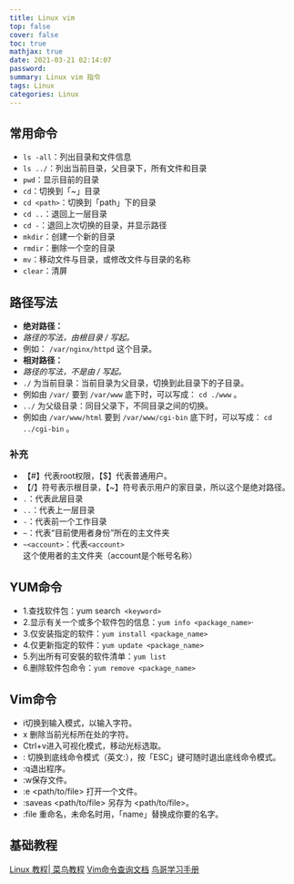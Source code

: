 ```yaml
---
title: Linux vim
top: false
cover: false
toc: true
mathjax: true
date: 2021-03-21 02:14:07
password:
summary: Linux vim 指令
tags: Linux 
categories: Linux 
---
```


## **常用命令**

- `ls -all`：列出目录和文件信息
- `ls ../`：列出当前目录，父目录下，所有文件和目录
- `pwd`：显示目前的目录
- `cd`：切换到「~」目录
- `cd <path>`：切换到「path」下的目录
- `cd ..`：退回上一层目录
- `cd -`：退回上次切换的目录，并显示路径
- `mkdir`：创建一个新的目录
- `rmdir`：删除一个空的目录
- `mv`：移动文件与目录，或修改文件与目录的名称
- `clear`：清屏

## **路径写法**

- **绝对路径：**
- *路径的写法，由根目录 / 写起。*
- 例如： `/var/nginx/httpd` 这个目录。
- **相对路径：**
- *路径的写法，不是由 / 写起。*
- `./` 为当前目录：当前目录为父目录，切换到此目录下的子目录。
- 例如由 `/var/` 要到 `/var/www` 底下时，可以写成： `cd ./www` 。
- `../` 为父级目录：同目父录下，不同目录之间的切换。
- 例如由 `/var/www/html` 要到 `/var/www/cgi-bin` 底下时，可以写成： `cd ../cgi-bin` 。

### 补充

- 【#】代表root权限，【$】代表普通用户。
- 【/】符号表示根目录，【~】符号表示用户的家目录，所以这个是绝对路径。
- `.`：代表此层目录
- `..`：代表上一层目录
- `-`：代表前一个工作目录
- `~`：代表“目前使用者身份”所在的主文件夹
- `~<account>`：代表`<account>`这个使用者的主文件夹（account是个帐号名称）

## **YUM命令**

- 1.查找软件包：yum search` <keyword>`
- 2.显示有关一个或多个软件包的信息：`yum info <package_name>`·
- 3.仅安装指定的软件：`yum install <package_name>`
- 4.仅更新指定的软件：`yum update <package_name>`
- 5.列出所有可安裝的软件清单：`yum list`
- 6.删除软件包命令：`yum remove <package_name>`

## **Vim命令**

- i切换到输入模式，以输入字符。
- x 删除当前光标所在处的字符。
- Ctrl+v进入可视化模式，移动光标选取。
- : 切换到底线命令模式（英文:），按「ESC」键可随时退出底线命令模式。
- :q退出程序。
- :w保存文件。
- :e <path/to/file> 打开一个文件。
- :saveas <path/to/file> 另存为 <path/to/file>。
- :file <name>重命名，未命名时用，「name」替换成你要的名字。

## 基础教程
[Linux 教程| 菜鸟教程](https://www.runoob.com/linux/linux-tutorial.html) 
[Vim命令查询文档](https://vim.rtorr.com/)
[鸟哥学习手册](https://link.zhihu.com/?target=https%3A//links.jianshu.com/go%3Fto%3Dhttps%3A%2F%2Fwizardforcel.gitbooks.io%2Fvbird-linux-basic-4e%2Fcontent%2F49.html)

